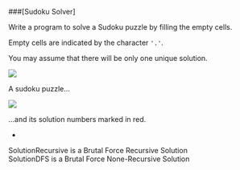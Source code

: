 ###[Sudoku Solver]


Write a program to solve a Sudoku puzzle by filling the empty cells.

Empty cells are indicated by the character `'.'`.

You may assume that there will be only one unique solution.

![](http://upload.wikimedia.org/wikipedia/commons/thumb/f/ff/Sudoku-by-L2G-20050714.svg/250px-Sudoku-by-L2G-20050714.svg.png)

A sudoku puzzle...

![](http://upload.wikimedia.org/wikipedia/commons/thumb/3/31/Sudoku-by-L2G-20050714_solution.svg/250px-Sudoku-by-L2G-20050714_solution.svg.png)

...and its solution numbers marked in red.

-

SolutionRecursive is a Brutal Force Recursive Solution  
SolutionDFS is a Brutal Force None-Recursive Solution
